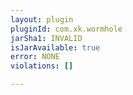 ```yaml
---
layout: plugin
pluginId: com.xk.wormhole
jarSha1: INVALID
isJarAvailable: true
error: NONE
violations: []

---
```

